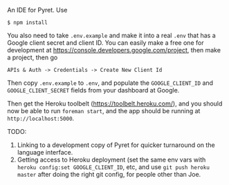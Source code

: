 An IDE for Pyret.  Use 

    $ npm install

You also need to take `.env.example` and make it into a real `.env` that has a
Google client secret and client ID.  You can easily make a free one for
development at https://console.developers.google.com/project, then make a
project, then go

    APIs & Auth -> Credentials -> Create New Client Id

Then copy `.env.example` to `.env`, and populate the `GOOGLE_CLIENT_ID` and
`GOOGLE_CLIENT_SECRET` fields from your dashboard at Google.

Then get the Heroku toolbelt (https://toolbelt.heroku.com/), and you should
now be able to run `foreman start`, and the app should be running at
`http://localhost:5000`.


TODO:

1. Linking to a development copy of Pyret for quicker turnaround on the
   language interface.
2. Getting access to Heroku deployment (set the same env vars with `heroku
   config:set GOOGLE_CLIENT_ID`, etc, and use `git push heroku master` after
   doing the right git config, for people other than Joe.
